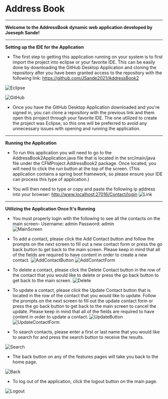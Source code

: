 # Address Book

<hr>

**Welcome to the AddressBook dynamic web application developed by Joeseph Sande!**

<hr>

**Setting up the IDE for the Application**
- The first step to getting this application running on your system is to first import the project
into eclipse or your favorite IDE. This can be easily done by downloading the GitHub Desktop Application and cloning the repository after you have been granted access to the repository with the following link: https://github.com/JSande2021/AddressBook2

![Eclipse](https://github.com/JSande2021/AddressBook2/blob/master/InstructionScreenShots/EclipseLogo.png)

![GitHub](https://github.com/JSande2021/AddressBook2/blob/master/InstructionScreenShots/GitHubDesktopCloneRepo.png)

- Once you have the GitHub Desktop Application downloaded and you're signed in, you can clone a repository with the previous link and them open this prroject through your favorite IDE. The one utilized to create the project was Eclipse, so this one will be preferred to avoid any unnecessary issues with opening and running the application.

<hr>

**Running the Application**
- To run this application you will need to go to the AddressBook2Application.java file that is located in the src/main/java file under the CFMProject.AddressBook2 package. Once located, you will need to click the run button at the top of the screen. (This application contains a spring boot framework, so please ensure your IDE can process this type of application.)

- You will then need to type or copy and paste the following ip address into your browser: http://www.localhost:27016/Contact/login
![Link](https://github.com/JSande2021/AddressBook2/blob/master/InstructionScreenShots/Login.png)


<hr>

**Utilizing the Application Once It's Running**

- You must properly login with the following to see all the contacts on the main screen- Username: admin  Password: admin  
![MainScreen](https://github.com/JSande2021/AddressBook2/blob/master/InstructionScreenShots/Features.png)


- To add a contact, please click the Add Contact button and follow the 
prompts on the next screen to fill out a new contact form or press the go back button to 
get back to the main screen. Please keep in mind that all of the fields are required to have content in order to create a new contact.
![AddContactButton](https://github.com/JSande2021/AddressBook2/blob/master/InstructionScreenShots/AddButton.png)
![AddContactForm](https://github.com/JSande2021/AddressBook2/blob/master/InstructionScreenShots/ContactCreation.png)

- To delete a contact, please click the Delete Contact button in the row of the contact that you would like to delete or press the go back button to get back to the main screen.
![Delete](https://github.com/JSande2021/AddressBook2/blob/master/InstructionScreenShots/DeleteButton.png)

- To update a contact, please click the Update Contact button that is located in the row of the contact that you would like to update. Follow the prompts on the next screen to fill out the update contact form or press the go back button to get back to the main screen to cancel the update. Please keep in mind that all of the fields are required to have content in order to update a contact.
![UpdateButton](https://github.com/JSande2021/AddressBook2/blob/master/InstructionScreenShots/EditButton.png)
![UpdateContactForm](https://github.com/JSande2021/AddressBook2/blob/master/InstructionScreenShots/ContactUpdate.png)

- To search contacts, please enter a first or last name that you would like to search for and press
the search button to receive the results. 

![Search](https://github.com/JSande2021/AddressBook2/blob/master/InstructionScreenShots/searchButton.png)

- The back button on any of the features pages will take you back to the home page.

![Back](https://github.com/JSande2021/AddressBook2/blob/master/InstructionScreenShots/UpdateContactWBackButton.png)

- To log out of the application, click the logout button on the main page.

![Logout](https://github.com/JSande2021/AddressBook2/blob/master/InstructionScreenShots/logoutButton.png)
